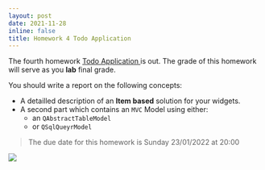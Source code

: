 ```yaml
---
layout: post
date: 2021-11-28
inline: false
title: Homework 4 Todo Application
---
```



The fourth homework <a href="{{ site.url }}{{ site.baseurl }}/todoapp/"> Todo
Application </a>
is out.  The grade of this homework will serve as you **lab** final grade.


You should write a report on the following concepts:


- A detailled description of an **Item based** solution for your widgets.
- A second part which contains an `MVC` Model using either:
    - an `QAbstractTableModel`
    - or `QSqlQueyrModel`


> The due date for this homework is Sunday 23/01/2022  at 20:00



<div class="center">
  <img src=" {{ site.url }}{{ site.baseurl }}/homeworks/08_TodoApp/happy_coding.png">
</div>


